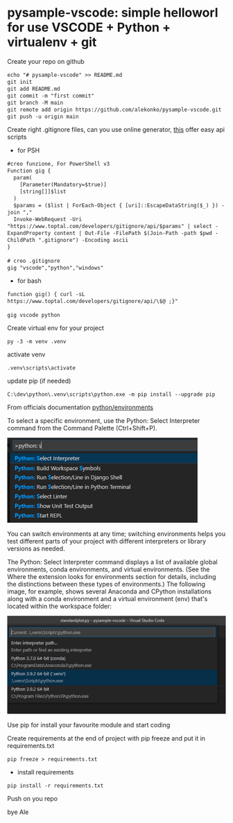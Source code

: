 # pysample-vscode: simple helloworl for use VSCODE + Python + virtualenv + git


Create your repo on github 

```
echo "# pysample-vscode" >> README.md
git init
git add README.md
git commit -m "first commit"
git branch -M main
git remote add origin https://github.com/alekonko/pysample-vscode.git
git push -u origin main
```

Create right .gitignore files, can you use online generator, [this](https://docs.gitignore.io/install/command-line#git)   offer easy api scripts

- for PSH
```psh
#creo funzione, For PowerShell v3
Function gig {
  param(
    [Parameter(Mandatory=$true)]
    [string[]]$list
  )
  $params = ($list | ForEach-Object { [uri]::EscapeDataString($_) }) -join ","
  Invoke-WebRequest -Uri "https://www.toptal.com/developers/gitignore/api/$params" | select -ExpandProperty content | Out-File -FilePath $(Join-Path -path $pwd -ChildPath ".gitignore") -Encoding ascii
}

# creo .gitignore
gig "vscode","python","windows"

```

- for bash
```
function gig() { curl -sL https://www.toptal.com/developers/gitignore/api/\$@ ;}"

gig vscode python
```

Create virtual env for your project

```
py -3 -m venv .venv
```

activate venv

```
.venv\scripts\activate
```

update pip (if needed)
  
```
C:\dev\python\.venv\scripts\python.exe -m pip install --upgrade pip
```

From officials documentation [python/environments](https://code.visualstudio.com/docs/python/environments)

To select a specific environment, use the Python: Select Interpreter command from the Command Palette (Ctrl+Shift+P).

 ![Command Palette](docs/select-interpreters-command.png)

You can switch environments at any time; switching environments helps you test different parts of your project with different interpreters or library versions as needed.

The Python: Select Interpreter command displays a list of available global environments, conda environments, and virtual environments. (See the Where the extension looks for environments section for details, including the distinctions between these types of environments.) The following image, for example, shows several Anaconda and CPython installations along with a conda environment and a virtual environment (env) that's located within the workspace folder:

 ![Command Palette](docs/interpreters-list.png)


Use pip for install your favourite module and start coding

Create requirements at the end of project with pip freeze and put it in requirements.txt

```
pip freeze > requirements.txt
```

- install requirements

```
pip install -r requirements.txt
```

Push on you repo


bye
Ale